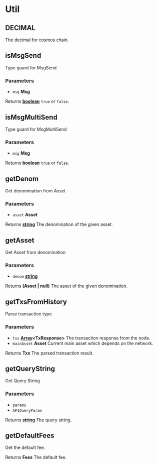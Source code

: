 # Util

<!-- Generated by documentation.js. Update this documentation by updating the source code. -->

## DECIMAL

The decimal for cosmos chain.

## isMsgSend

Type guard for MsgSend

### Parameters

-   `msg` **Msg** 

Returns **[boolean][1]** `true` or `false`.

## isMsgMultiSend

Type guard for MsgMultiSend

### Parameters

-   `msg` **Msg** 

Returns **[boolean][1]** `true` or `false`.

## getDenom

Get denomination from Asset

### Parameters

-   `asset` **Asset** 

Returns **[string][2]** The denomination of the given asset.

## getAsset

Get Asset from denomination

### Parameters

-   `denom` **[string][2]** 

Returns **(Asset \| null)** The asset of the given denomination.

## getTxsFromHistory

Parse transaction type

### Parameters

-   `txs` **[Array][3]&lt;TxResponse>** The transaction response from the node.
-   `mainAsset` **Asset** Current main asset which depends on the network.

Returns **Txs** The parsed transaction result.

## getQueryString

Get Query String

### Parameters

-   `params`  
-   `APIQueryParam`  

Returns **[string][2]** The query string.

## getDefaultFees

Get the default fee.

Returns **Fees** The default fee.

[1]: https://developer.mozilla.org/docs/Web/JavaScript/Reference/Global_Objects/Boolean

[2]: https://developer.mozilla.org/docs/Web/JavaScript/Reference/Global_Objects/String

[3]: https://developer.mozilla.org/docs/Web/JavaScript/Reference/Global_Objects/Array
